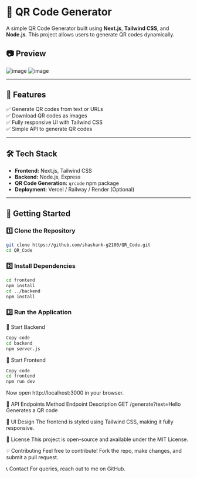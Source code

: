 # 🚀 QR Code Generator

A simple QR Code Generator built using **Next.js**, **Tailwind CSS**, and **Node.js**. This project allows users to generate QR codes dynamically.

## 📷 Preview

![image](https://github.com/user-attachments/assets/ce6fab9b-2b01-46d7-9ac9-5b3ecb6bba4d)
![image](https://github.com/user-attachments/assets/69970f5d-17f4-49fa-8bf8-370ceddc2ea0)



---

## 🎯 Features

✅ Generate QR codes from text or URLs  
✅ Download QR codes as images  
✅ Fully responsive UI with Tailwind CSS  
✅ Simple API to generate QR codes  

---

## 🛠️ Tech Stack

- **Frontend:** Next.js, Tailwind CSS  
- **Backend:** Node.js, Express  
- **QR Code Generation:** `qrcode` npm package  
- **Deployment:** Vercel / Railway / Render (Optional)

---

## 🚀 Getting Started

### 1️⃣ Clone the Repository
```bash
git clone https://github.com/shashank-g2100/QR_Code.git
cd QR_Code
```

### 2️⃣ Install Dependencies
```bash
cd frontend
npm install
cd ../backend
npm install
```

### 3️⃣ Run the Application
🔹 Start Backend
```bash
Copy code
cd backend
npm server.js
```
🔹 Start Frontend
```bash
Copy code
cd frontend
npm run dev
```
Now open http://localhost:3000 in your browser.

📌 API Endpoints
Method	Endpoint	Description
GET	/generate?text=Hello	Generates a QR code

🎨 UI Design
The frontend is styled using Tailwind CSS, making it fully responsive.

📜 License
This project is open-source and available under the MIT License.

💡 Contributing
Feel free to contribute! Fork the repo, make changes, and submit a pull request.

📞 Contact
For queries, reach out to me on GitHub.

